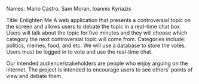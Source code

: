 Names: Mario Castro, Sam Moran, Ioannis Kyriazis



Title: Enlighten Me
A web application that presents a controversial topic on the screen and allows users to debate the topic in a real-time chat box. Users will talk about the topic for five minutes and they will choose which category the next controversial topic will come from. Categories include: politics, memes, food, and etc. We will use a database to store the votes. Users must be logged in to vote and use the real-time chat.

Our intended audience/stakeholders are people who enjoy arguing on the internet. 
The project is intended to encourage users to see others’ points of view and debate them. 
